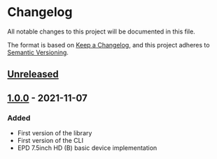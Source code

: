 # Changelog

All notable changes to this project will be documented in this file.

The format is based on [Keep a Changelog](https://keepachangelog.com/en/1.0.0/),
and this project adheres to [Semantic Versioning](https://semver.org/spec/v2.0.0.html).

## [Unreleased]

## [1.0.0] - 2021-11-07

### Added

- First version of the library
- First version of the CLI
- EPD 7.5inch HD (B) basic device implementation

[unreleased]: https://github.com/ziacik/ws-paper/compare/v1.0.0...HEAD
[1.0.0]: https://github.com/ziacik/ws-paper/releases/tag/v1.0.0
